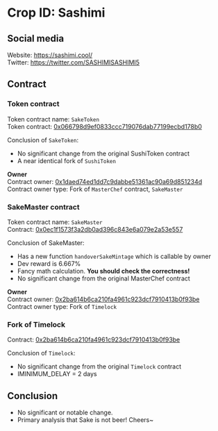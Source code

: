 # Crop ID: Sashimi 

## Social media
Website: https://sashimi.cool/  
Twitter: https://twitter.com/SASHIMISASHIMI5

## Contract

### Token contract
Token contract name: `SakeToken`  
Token contract: [0x066798d9ef0833ccc719076dab77199ecbd178b0](https://etherscan.io/address/0x066798d9ef0833ccc719076dab77199ecbd178b0#code) 

Conclusion of `SakeToken`: 
- No significant change from the original SushiToken contract
- A near identical fork of `SushiToken`

__Owner__  
Contract owner: [0x1daed74ed1dd7c9dabbe51361ac90a69d851234d](https://etherscan.io/address/0x1daed74ed1dd7c9dabbe51361ac90a69d851234d#code)  
Contract owner type: Fork of `MasterChef` contract, `SakeMaster`

### SakeMaster contract
Token contract name: `SakeMaster`  
Contract: [0x0ec1f1573f3a2db0ad396c843e6a079e2a53e557 ](https://etherscan.io/address/0x0ec1f1573f3a2db0ad396c843e6a079e2a53e557#code)  

Conclusion of SakeMaster: 
- Has a new function `handoverSakeMintage` which is callable by owner
- Dev reward is 6.667%
- Fancy math calculation. __You should check the correctness!__
- No significant change from the original MasterChef contract

__Owner__  
Contract owner: [0x2ba614b6ca210fa4961c923dcf7910413b0f93be ](https://etherscan.io/address/0x2ba614b6ca210fa4961c923dcf7910413b0f93be)  
Contract owner type: Fork of `Timelock` 

### Fork of Timelock
Contract: [0x2ba614b6ca210fa4961c923dcf7910413b0f93be ](https://etherscan.io/address/0x2ba614b6ca210fa4961c923dcf7910413b0f93be)

Conclusion of `Timelock`: 
- No significant change from the original `Timelock` contract
- IMINIMUM_DELAY = 2 days

## Conclusion
- No significant or notable change. 
- Primary analysis that Sake is not beer! Cheers~
